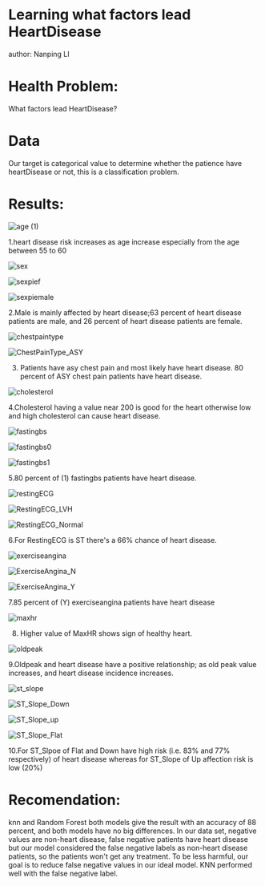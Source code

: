 # Learning what factors lead HeartDisease
author: Nanping LI

# Health Problem:
What factors lead HeartDisease?

# Data
Our target is categorical value to determine whether the patience have heartDisease or not, this is a classification problem.

# Results:

![age (1)](https://user-images.githubusercontent.com/79428800/188195630-e39b7325-012d-4341-b4a0-c2073e638f4e.png)


1.heart disease risk increases as age increase especially from the age between 55 to 60


![sex](https://user-images.githubusercontent.com/79428800/188196346-71da5ab9-ef9a-420b-88af-6fe4868bd884.png)

![sexpief](https://user-images.githubusercontent.com/79428800/188196357-a597f26f-967d-4a7e-95e7-21ee8a4f6041.png)

![sexpiemale](https://user-images.githubusercontent.com/79428800/188196368-ed905111-378c-4d43-8a33-f204b7736b78.png)

2.Male is mainly affected by heart disease;63 percent of heart disease patients are male, and 26 percent of heart disease patients are female.


![chestpaintype](https://user-images.githubusercontent.com/79428800/188196639-4b3bdfa4-1505-4edf-a068-9b55dd15e8e0.png)

![ChestPainType_ASY](https://user-images.githubusercontent.com/79428800/188196684-33be1701-a3e3-44e8-a75e-b11b9ab517b3.png)

3. Patients have asy chest pain and most likely have heart disease.
80 percent of ASY chest pain patients have heart disease.


![cholesterol](https://user-images.githubusercontent.com/79428800/188196458-76780bdf-9625-4b3c-821b-07616ac58cfb.png)

4.Cholesterol having a value near 200 is good for the heart otherwise low and high cholesterol can cause heart disease.


![fastingbs](https://user-images.githubusercontent.com/79428800/188197236-a56397c5-bd52-40a8-aa40-dd979ee09d93.png)

![fastingbs0](https://user-images.githubusercontent.com/79428800/188197273-076e6b75-f94a-4859-a78f-a631c64bfdff.png)

![fastingbs1](https://user-images.githubusercontent.com/79428800/188197298-3dac9d12-a0a9-4a68-baa5-719ada758b31.png)

5.80 percent of  (1) fastingbs patients have heart disease.


![restingECG](https://user-images.githubusercontent.com/79428800/188200263-b68c3e53-eade-4f06-ae5f-c96836254fdb.png)

![RestingECG_LVH](https://user-images.githubusercontent.com/79428800/188200283-1a45a7fa-cf59-46c4-a41e-f04f9bf721f8.png)

![RestingECG_Normal](https://user-images.githubusercontent.com/79428800/188200294-247dc2c4-1706-49e0-ab24-eda218ce93ee.png)

6.For RestingECG is ST there's a 66% chance of heart disease.


![exerciseangina](https://user-images.githubusercontent.com/79428800/188200427-9bae6cd0-a69d-4805-844c-a2feee0cbed0.png)

![ExerciseAngina_N](https://user-images.githubusercontent.com/79428800/188200446-496948f2-868e-43ab-84c5-03576e66a11c.png)

![ExerciseAngina_Y](https://user-images.githubusercontent.com/79428800/188200466-d2d5fff2-d292-4de2-a0dc-8207b34e3d55.png)

7.85 percent of (Y) exerciseangina patients have heart disease


![maxhr](https://user-images.githubusercontent.com/79428800/188197500-3aa76b48-dfb1-4eb5-9c7d-eb21910c2d4e.png)

8. Higher value of MaxHR shows sign of healthy heart.


![oldpeak](https://user-images.githubusercontent.com/79428800/188198331-23854b70-8934-4cda-bb59-735b3cece611.png)

9.Oldpeak and heart disease have a positive relationship; as old peak value increases, and heart disease incidence increases.


![st_slope](https://user-images.githubusercontent.com/79428800/188200585-01a7783c-bcc5-48e0-91a3-ef321d08248d.png)

![ST_Slope_Down](https://user-images.githubusercontent.com/79428800/188200595-2e2cc448-7577-45ea-baab-7587e6906736.png)

![ST_Slope_up](https://user-images.githubusercontent.com/79428800/188200612-3f2408d4-2fb7-4e58-bebd-3f75097f1372.png)

![ST_Slope_Flat](https://user-images.githubusercontent.com/79428800/188200603-bc4b9968-bcb0-4fe1-af7e-0d3cfd46aab3.png)

10.For ST_Slpoe of Flat and Down have high risk (i.e. 83% and 77% respectively) of heart disease whereas for ST_Slope of Up affection risk is low (20%)






# Recomendation:
knn and Random Forest both models give the result with an accuracy of 88 percent, and both models have no big differences. In our data set, negative values are non-heart disease, false negative patients have heart disease but our model considered the false negative labels as non-heart disease patients, so the patients won't get any treatment. To be less harmful, our goal is to reduce false negative values in our ideal model. KNN performed well with the false negative label.

